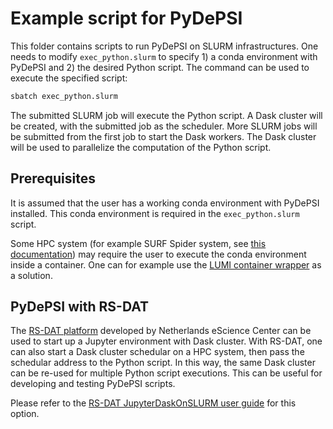 # Example script for PyDePSI

This folder contains scripts to run PyDePSI on SLURM infrastructures. One needs to modify `exec_python.slurm` to specify 1) a conda environment with PyDePSI and 2) the desired Python script. The command can be used to execute the specified script:

```bash
sbatch exec_python.slurm
```

The submitted SLURM job will execute the Python script. A Dask cluster will be created, with the submitted job as the scheduler. More SLURM jobs will be submitted from the first job to start the Dask workers. The Dask cluster will be used to parallelize the computation of the Python script.

## Prerequisites

It is assumed that the user has a working conda environment with PyDePSI installed. This conda environment is required in the `exec_python.slurm` script. 

Some HPC system (for example SURF Spider system, see [this documentation](https://doc.spider.surfsara.nl/en/latest/Pages/software_on_spider.html)) may require the user to execute the conda environment inside a container. One can for example use the [LUMI container wrapper](https://docs.lumi-supercomputer.eu/software/installing/container-wrapper/) as a solution.

## PyDePSI with RS-DAT

The [RS-DAT platform](https://rs-dat.github.io/RS-DAT/) developed by Netherlands eScience Center can be used to start up a Jupyter environment with Dask cluster. With RS-DAT, one can also start a Dask cluster schedular on a HPC system, then pass the schedular address to the Python script. In this way, the same Dask cluster can be re-used for multiple Python script executions. This can be useful for developing and testing PyDePSI scripts.

Please refer to the [RS-DAT JupyterDaskOnSLURM user guide](https://github.com/RS-DAT/JupyterDaskOnSLURM/blob/main/user-guide.md) for this option.